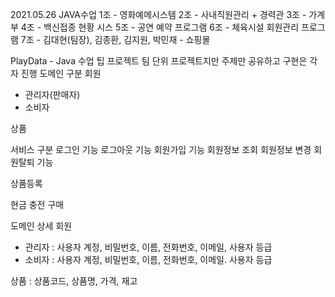 2021.05.26
JAVA수업
1조 - 영화예메시스템
2조 - 사내직원관리 + 경력관
3조 - 가계부
4조 - 백신접종 현황 시스
5조 - 공연 예약 프로그램
6조 - 체육시설 회원관리 프로그램
7조 - 김대현(팀장), 김종환, 김지원, 박민재 - 쇼핑몰

PlayData - Java 수업 팁 프로젝트 
팀 단위 프로젝트지만 주제만 공유하고 구현은 각자 진행
도메인 구분
회원
 - 관리자(판매자)
 - 소비자

상품

서비스 구분
로그인 기능
로그아웃 기능
회원가입 기능
회원정보 조회
회원정보 변경
회원탈퇴 기능

상품등록

현금 충전
구매


도메인 상세
회원
- 관리자 : 사용자 계정, 비밀번호, 이름, 전화번호, 이메일, 사용자 등급
- 소비자 : 사용자 계정, 비밀번호, 이름, 전화번호, 이메일. 사용자 등급

상품 : 상품코드, 상품명, 가격, 재고